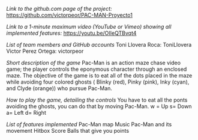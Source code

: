 *Link to the github.com page of the project:* https://github.com/victorpeor/PAC-MAN-Proyecto1

*Link to a 1-minute maximum video (YouTube or Vimeo) showing all implemented features:* https://youtu.be/OIIeQTBvqt4

*List of team members and GitHub accounts* 
Toni Llovera Roca: ToniLlovera
Victor Perez Ortega: victorpeor

*Short description of the game* 
Pac-Man is an action maze chase video game; the player controls the eponymous character through an enclosed maze. The objective of the game is to eat all of the dots placed in the maze while avoiding four colored ghosts ( Blinky (red), Pinky (pink), Inky (cyan), and Clyde (orange)) who pursue Pac-Man.

*How to play the game, detailing the controls* 
You have to eat all the ponts avoiding the ghosts, you can do that by moving Pac-Man.
w = Up
s= Down
a= Left
d= Right

*List of features implemented*
Pac-Man map
Music
Pac-Man and its movement
Hitbox
Score 
Balls that give you points

